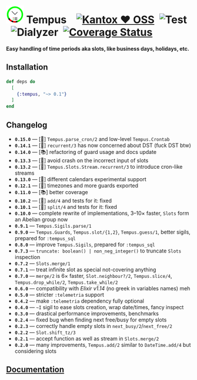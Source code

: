 # ![Tempus](https://raw.githubusercontent.com/am-kantox/tempus/master/stuff/tempus-48x48.png) Tempus    [![Kantox ❤ OSS](https://img.shields.io/badge/❤-kantox_oss-informational.svg)](https://kantox.com/)  ![Test](https://github.com/am-kantox/tempus/workflows/Test/badge.svg)  ![Dialyzer](https://github.com/am-kantox/tempus/workflows/Dialyzer/badge.svg)  [![Coverage Status](https://coveralls.io/repos/github/am-kantox/tempus/badge.svg?branch=master)](https://coveralls.io/github/am-kantox/tempus?branch=master)

**Easy handling of time periods aka slots, like business days, holidays, etc.**

## Installation

```elixir
def deps do
  [
    {:tempus, "~> 0.1"}
  ]
end
```

## Changelog
- **`0.15.0`** — [:tada:] `Tempus.parse_cron/2` and low-level `Tempus.Crontab`
- **`0.14.1`** — [:ant:] `recurrent/3` has now concerned about DST (fuck DST btw)
- **`0.14.0`** — [:books:] refactoring of guard usage and docs update
- **`0.13.3`** — [:ant:] avoid crash on the incorrect input of slots
- **`0.13.2`** — [:tada:] `Tempus.Slots.Stream.recurrent/3` to introduce cron-like streams
- **`0.13.0`** — [:tada:] different calendars experimental support
- **`0.12.1`** — [:tada:] timezones and more guards exported
- **`0.11.0`** — [:books:] better coverage
- **`0.10.2`** — [:ant:] `add/4` and tests for it: fixed
- **`0.10.1`** — [:ant:] `split/4` and tests for it: fixed
- **`0.10.0`** — complete rewrite of implementations, 3–10× faster, `Slots` form an Abelian group now
- **`0.9.1`** — `Tempus.Sigils.parse/1`
- **`0.9.0`** — `Tempus.Guards`, `Tempus.slot/{1,2}`, `Tempus.guess/1`, better sigils, prepared for `:tempus_sql`
- **`0.8.0`** — improve `Tempus.Sigils`, prepared for `:tempus_sql`
- **`0.7.3`** — `truncate: boolean() | non_neg_integer()` to truncate `Slots` inspection
- **`0.7.2`** — `Slots.merge/1`
- **`0.7.1`** — treat infinite slot as special not-covering anything
- **`0.7.0`** — `merge/2` is 6× faster, `Slot.neighbour?/2`, `Tempus.slice/4`, `Tempus.drop_while/2`, `Tempus.take_while/2`
- **`0.6.0`** — compatibility with _Elixir v1.14_ (no greek in variables names) meh
- **`0.5.0`** — stricter `:telemetria` support
- **`0.4.2`** — make `:telemetria` dependency fully optional
- **`0.4.0`** — `~I` sigil to ease slots creation, wrap date/times, fancy inspect
- **`0.3.0`** — drastical performance improvements, benchmarks
- **`0.2.4`** — fixed bug when finding next free/busy for empty slots
- **`0.2.3`** — correctly handle empty slots in `next_busy/2`/`next_free/2`
- **`0.2.2`** — `Slot.shift_tz/3`
- **`0.2.1`** — accept function as well as stream in `Slots.merge/2`
- **`0.2.0`** — many improvements, `Tempus.add/2` similar to `DateTime.add/4` but considering slots

## [Documentation](https://hexdocs.pm/tempus)
